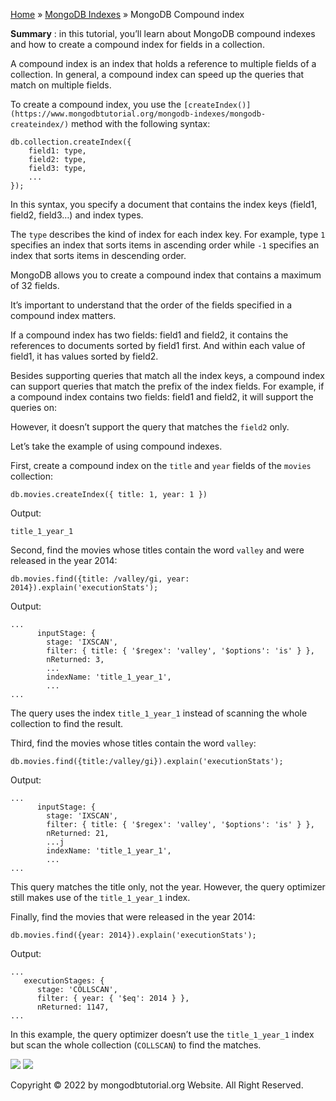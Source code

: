 

[Home](https://www.mongodbtutorial.org/) » [MongoDB
Indexes](https://www.mongodbtutorial.org/mongodb-indexes/) » MongoDB Compound
index



 **Summary** : in this tutorial, you’ll learn about MongoDB compound indexes
and how to create a compound index for fields in a collection.



A compound index is an index that holds a reference to multiple fields of a
collection. In general, a compound index can speed up the queries that match
on multiple fields.



To create a compound index, you use the
`[createIndex()](https://www.mongodbtutorial.org/mongodb-indexes/mongodb-
createindex/)` method with the following syntax:


    
    
    db.collection.createIndex({
        field1: type,
        field2: type,
        field3: type,
        ...
    });



In this syntax, you specify a document that contains the index keys (field1,
field2, field3…) and index types.



The `type` describes the kind of index for each index key. For example, type
`1` specifies an index that sorts items in ascending order while `-1`
specifies an index that sorts items in descending order.



MongoDB allows you to create a compound index that contains a maximum of 32
fields.



It’s important to understand that the order of the fields specified in a
compound index matters.



If a compound index has two fields: field1 and field2, it contains the
references to documents sorted by field1 first. And within each value of
field1, it has values sorted by field2.



Besides supporting queries that match all the index keys, a compound index can
support queries that match the prefix of the index fields. For example, if a
compound index contains two fields: field1 and field2, it will support the
queries on:



However, it doesn’t support the query that matches the `field2` only.



Let’s take the example of using compound indexes.



First, create a compound index on the `title` and `year` fields of the
`movies` collection:


    
    
    db.movies.createIndex({ title: 1, year: 1 })



Output:


    
    
    title_1_year_1



Second, find the movies whose titles contain the word `valley` and were
released in the year 2014:


    
    
    db.movies.find({title: /valley/gi, year: 2014}).explain('executionStats');



Output:


    
    
    ...
          inputStage: {
            stage: 'IXSCAN',
            filter: { title: { '$regex': 'valley', '$options': 'is' } },
            nReturned: 3,
            ...
            indexName: 'title_1_year_1',
            ...
    ...



The query uses the index `title_1_year_1` instead of scanning the whole
collection to find the result.



Third, find the movies whose titles contain the word `valley`:


    
    
    db.movies.find({title:/valley/gi}).explain('executionStats');



Output:


    
    
    ...
          inputStage: {
            stage: 'IXSCAN',
            filter: { title: { '$regex': 'valley', '$options': 'is' } },
            nReturned: 21,
            ...j
            indexName: 'title_1_year_1',
            ...
    ...



This query matches the title only, not the year. However, the query optimizer
still makes use of the `title_1_year_1` index.



Finally, find the movies that were released in the year 2014:


    
    
    db.movies.find({year: 2014}).explain('executionStats');



Output:


    
    
    ...   
       executionStages: {
          stage: 'COLLSCAN',
          filter: { year: { '$eq': 2014 } },
          nReturned: 1147,
    ...



In this example, the query optimizer doesn’t use the `title_1_year_1` index
but scan the whole collection (`COLLSCAN`) to find the matches.

![](https://www.mongodbtutorial.org/wp-content/themes/evolution/img/left.svg)
![](https://www.mongodbtutorial.org/wp-content/themes/evolution/img/right.svg)


Copyright © 2022 by mongodbtutorial.org Website. All Right Reserved.

